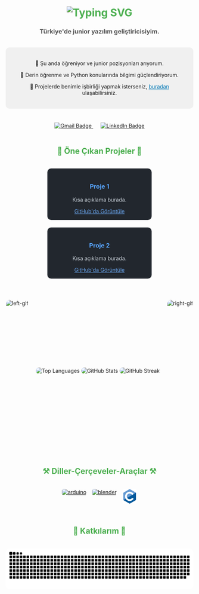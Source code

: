 <!-- Profil Başlığı -->
<h1 align="center" style="color: #4CAF50;">
    <img src="https://readme-typing-svg.herokuapp.com/?font=Righteous&size=35&center=true&vCenter=true&width=500&height=70&duration=4000&lines=Merhaba!+👋;+Ben+Selman+Vural!;" alt="Typing SVG" />
</h1>

<h3 align="center" style="color: #555;">Türkiye'de junior yazılım geliştiricisiyim.</h3>

<br/>

<!-- Giriş Bölümü -->
<div align="center" style="background-color: #f0f0f0; padding: 20px; border-radius: 10px; max-width: 800px; margin: auto;">
    <p>🔭 Şu anda öğreniyor ve junior pozisyonları arıyorum.</p>
    <p>🌱 Derin öğrenme ve Python konularında bilgimi güçlendiriyorum.</p>
    <p>💬 Projelerde benimle işbirliği yapmak isterseniz, <a href="https://www.linkedin.com/in/selman-vural/" style="color: #0077B5;">buradan</a> ulaşabilirsiniz.</p>
</div>

<br/>

<!-- İletişim Bölümü -->
<div align="center" style="margin-top: 20px;">
  <a href="mailto:vuralselman00@gmail.com" style="margin: 0 10px;">
    <img src="https://img.shields.io/badge/Gmail-333333?style=for-the-badge&logo=gmail&logoColor=red" alt="Gmail Badge" />
  </a>
  <a href="https://www.linkedin.com/in/selman-vural/" target="_blank" style="margin: 0 10px;">
    <img src="https://img.shields.io/badge/LinkedIn-0077B5?style=for-the-badge&logo=linkedin&logoColor=white" alt="LinkedIn Badge" />
  </a>
</div>

<br/>

<!-- Projeler Vitrini -->
<h2 align="center" style="color: #4CAF50;">🚀 Öne Çıkan Projeler 🚀</h2>
<br/>
<div align="center" style="display: flex; justify-content: center; gap: 20px; flex-wrap: wrap;">
  <div style="background-color: #22272E; padding: 15px; border-radius: 10px; width: 250px; text-align: center;">
    <h3 style="color: #58A6FF;">Proje 1</h3>
    <p style="color: #C9D1D9;">Kısa açıklama burada.</p>
    <a href="https://github.com/s3loc/project1" style="color: #6AA6EF;">GitHub'da Görüntüle</a>
  </div>
  
  <div style="background-color: #22272E; padding: 15px; border-radius: 10px; width: 250px; text-align: center;">
    <h3 style="color: #58A6FF;">Proje 2</h3>
    <p style="color: #C9D1D9;">Kısa açıklama burada.</p>
    <a href="https://github.com/s3loc/project2" style="color: #6AA6EF;">GitHub'da Görüntüle</a>
  </div>
  
  <!-- İstediğiniz kadar proje ekleyebilirsiniz -->
</div>

<br/>

<!-- İstatistikler ve GIF'ler -->
<div align="center" style="display: flex; justify-content: center; align-items: center; gap: 20px; margin-top: 40px;">
  <img src=" ![Uzay Ve Astronomi](https://github.com/user-attachments/assets/a658994a-cd84-4058-a273-4d8ab4fedeae)"
height="400" alt="left-gif" style="border-radius: 10px;">
  
  <div style="max-width: 400px;">
    <img src="https://github-readme-stats.vercel.app/api/top-langs?username=s3loc&show_icons=true&locale=en&layout=compact&bg_color=22272E&text_color=C9D1D9&title_color=58A6FF&icon_color=6AA6EF" alt="Top Languages" style="border-radius: 10px; margin-bottom: 20px;"/>
    <img src="https://github-readme-stats.vercel.app/api?username=s3loc&show_icons=true&locale=en&bg_color=22272E&text_color=C9D1D9&title_color=58A6FF&icon_color=6AA6EF" alt="GitHub Stats" style="border-radius: 10px; margin-bottom: 20px;"/>
    <img src="https://github-readme-streak-stats.herokuapp.com/?user=s3loc&theme=dark" alt="GitHub Streak" style="border-radius: 10px;" />
  </div>
  
  <img src="path/to/your/right-gif.gif" height="400" alt="right-gif" style="border-radius: 10px;">
</div>

<br/>

<!-- Yetenekler Bölümü -->
<h2 align="center" style="color: #4CAF50;">⚒️ Diller-Çerçeveler-Araçlar ⚒️</h2>
<br/>
<div align="center" style="display: flex; justify-content: center; flex-wrap: wrap; gap: 15px;">
  <a href="https://www.arduino.cc/" target="_blank" rel="noreferrer">
    <img src="https://cdn.worldvectorlogo.com/logos/arduino-1.svg" alt="arduino" width="40" height="40" style="border-radius: 5px;"/>
  </a>
  <a href="https://www.blender.org/" target="_blank" rel="noreferrer">
    <img src="https://download.blender.org/branding/community/blender_community_badge_white.svg" alt="blender" width="40" height="40" style="border-radius: 5px;"/>
  </a> 
  <a href="https://www.cprogramming.com/" target="_blank" rel="noreferrer">
    <img src="https://raw.githubusercontent.com/devicons/devicon/master/icons/c/c-original.svg" alt="c" width="40" height="40" style="border-radius: 5px;"/>
  </a>
  <!-- İstediğiniz kadar araç ve dil ekleyebilirsiniz -->
</div>

<br/>

<!-- Katkılar Bölümü -->
<div align="center" style="margin-top: 40px;">
  <h2 style="color: #4CAF50;">🐍 Katkılarım 🐍</h2>
  <br/>
  <img alt="snake eating my contributions" src="https://raw.githubusercontent.com/salesp07/salesp07/output/github-contribution-grid-snake.svg" style="max-width: 100%; border-radius: 10px;"/>
</div>
